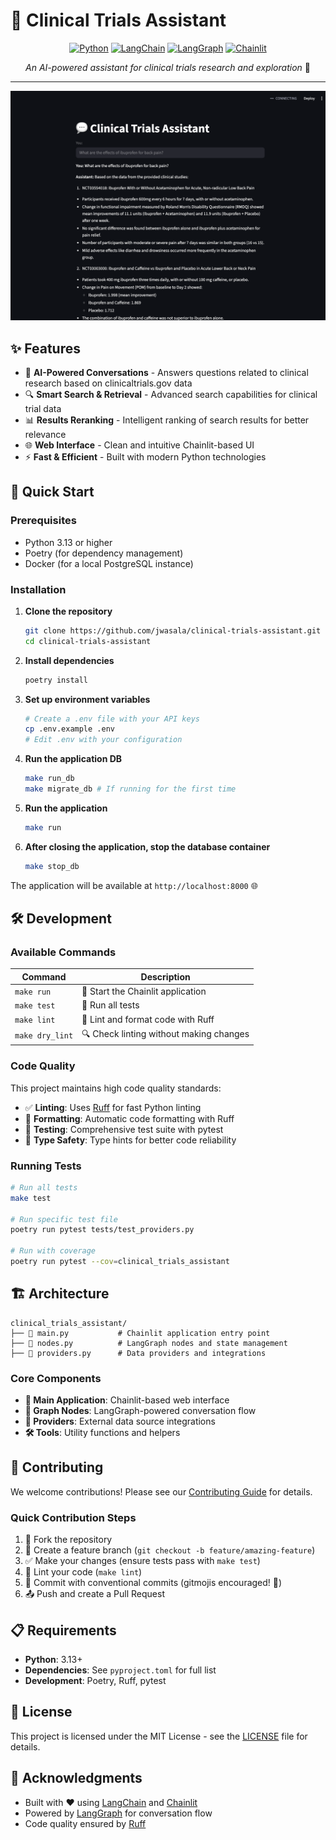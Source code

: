 # 🧬 Clinical Trials Assistant

<div align="center">

[![Python](https://img.shields.io/badge/Python-3.13+-3776AB?style=for-the-badge&logo=python&logoColor=white)](https://python.org)
[![LangChain](https://img.shields.io/badge/LangChain-1C3C3C?style=for-the-badge&logo=chainlink&logoColor=white)](https://langchain.com)
[![LangGraph](https://img.shields.io/badge/LangGraph-4B8BBE?style=for-the-badge&logo=graphql&logoColor=white)](https://langchain-ai.github.io/langgraph/)
[![Chainlit](https://img.shields.io/badge/Chainlit-1A73E8?style=for-the-badge&logo=chainlink&logoColor=white)](https://www.chainlit.io)

*An AI-powered assistant for clinical trials research and exploration* 🔬

</div>

---

<p align="center">
    <img src="assets/screenshot.png" alt="Clinical Trials Assistant Screenshot" width="800">
</p>

## ✨ Features

- 🤖 **AI-Powered Conversations** - Answers questions related to clinical research based on clinicaltrials.gov data
- 🔍 **Smart Search & Retrieval** - Advanced search capabilities for clinical trial data
- 📊 **Results Reranking** - Intelligent ranking of search results for better relevance
- 🌐 **Web Interface** - Clean and intuitive Chainlit-based UI
- ⚡ **Fast & Efficient** - Built with modern Python technologies

## 🚀 Quick Start

### Prerequisites

- Python 3.13 or higher
- Poetry (for dependency management)
- Docker (for a local PostgreSQL instance)

### Installation

1. **Clone the repository**
   ```bash
   git clone https://github.com/jwasala/clinical-trials-assistant.git
   cd clinical-trials-assistant
   ```

2. **Install dependencies**
   ```bash
   poetry install
   ```

3. **Set up environment variables**
   ```bash
   # Create a .env file with your API keys
   cp .env.example .env
   # Edit .env with your configuration
   ```

4. **Run the application DB**
   ```bash
   make run_db
   make migrate_db # If running for the first time
   ```

5. **Run the application**
   ```bash
   make run
   ```

5. **After closing the application, stop the database container**
   ```bash
   make stop_db
   ```

The application will be available at `http://localhost:8000` 🌐

## 🛠️ Development

### Available Commands

| Command | Description |
|---------|-------------|
| `make run` | 🚀 Start the Chainlit application |
| `make test` | 🧪 Run all tests |
| `make lint` | 🔧 Lint and format code with Ruff |
| `make dry_lint` | 🔍 Check linting without making changes |

### Code Quality

This project maintains high code quality standards:

- ✅ **Linting**: Uses [Ruff](https://docs.astral.sh/ruff/) for fast Python linting
- 🎨 **Formatting**: Automatic code formatting with Ruff
- 🧪 **Testing**: Comprehensive test suite with pytest
- 📝 **Type Safety**: Type hints for better code reliability

### Running Tests

```bash
# Run all tests
make test

# Run specific test file
poetry run pytest tests/test_providers.py

# Run with coverage
poetry run pytest --cov=clinical_trials_assistant
```

## 🏗️ Architecture

```
clinical_trials_assistant/
├── 🧠 main.py           # Chainlit application entry point
├── 🔗 nodes.py          # LangGraph nodes and state management
├── 🔌 providers.py      # Data providers and integrations
```

### Core Components

- **🧠 Main Application**: Chainlit-based web interface
- **🔗 Graph Nodes**: LangGraph-powered conversation flow
- **🔌 Providers**: External data source integrations
- **🛠️ Tools**: Utility functions and helpers

## 🤝 Contributing

We welcome contributions! Please see our [Contributing Guide](CONTRIBUTING.md) for details.

### Quick Contribution Steps

1. 🍴 Fork the repository
2. 🌿 Create a feature branch (`git checkout -b feature/amazing-feature`)
3. ✅ Make your changes (ensure tests pass with `make test`)
4. 🎨 Lint your code (`make lint`)
5. 💾 Commit with conventional commits (gitmojis encouraged! 🎉)
6. 📤 Push and create a Pull Request

## 📋 Requirements

- **Python**: 3.13+
- **Dependencies**: See `pyproject.toml` for full list
- **Development**: Poetry, Ruff, pytest

## 📄 License

This project is licensed under the MIT License - see the [LICENSE](LICENSE) file for details.

## 🙏 Acknowledgments

- Built with ❤️ using [LangChain](https://langchain.com) and [Chainlit](https://chainlit.io)
- Powered by [LangGraph](https://langchain-ai.github.io/langgraph/) for conversation flow
- Code quality ensured by [Ruff](https://docs.astral.sh/ruff/)
